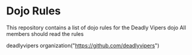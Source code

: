 Dojo Rules
==========

This repository contains a list of dojo rules for the Deadly Vipers dojo
All members should read the rules


deadlyvipers organization("https://github.com/deadlyvipers")
